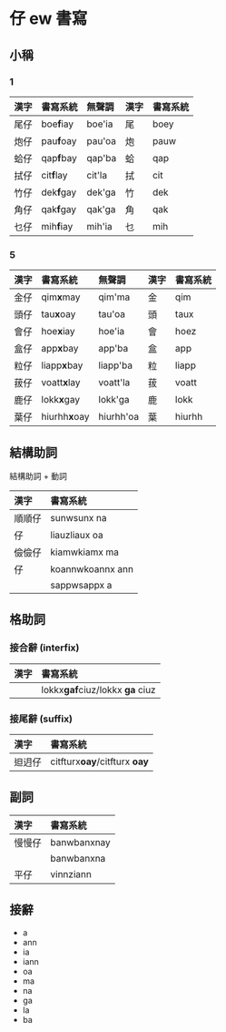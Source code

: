 # 仔 ew 書寫

## 小稱

### 1

| 漢字 | 書寫系統 | 無聲調 | 漢字 | 書寫系統 |
| :--- | :--- | :--- | :--- | :--- |
| 尾仔 | boe**f**iay | boe'ia | 尾 | boey |
| 炮仔 | pau**f**oay | pau'oa | 炮 | pauw |
| 蛤仔 | qap**f**bay | qap'ba | 蛤 | qap |
| 拭仔 | cit**f**lay | cit'la | 拭 | cit |
| 竹仔 | dek**f**gay | dek'ga | 竹 | dek |
| 角仔 | qak**f**gay | qak'ga | 角 | qak |
| 乜仔 | mih**f**iay | mih'ia | 乜 | mih |

### 5

| 漢字 | 書寫系統 | 無聲調 | 漢字 | 書寫系統 |
| :--- | :--- | :--- | :--- | :--- |
| 金仔 | qim**x**may | qim'ma | 金 | qim |
| 頭仔 | tau**x**oay | tau'oa | 頭 | taux |
| 會仔 | hoe**x**iay | hoe'ia | 會 | hoez |
| 盒仔 | app**x**bay | app'ba | 盒 | app |
| 粒仔 | liapp**x**bay | liapp'ba | 粒 | liapp |
| 菝仔 | voatt**x**lay | voatt'la | 菝 | voatt |
| 鹿仔 | lokk**x**gay | lokk'ga | 鹿 | lokk |
| 葉仔 | hiurhh**x**oay | hiurhh'oa | 葉 | hiurhh |

## 結構助詞

結構助詞 + 動詞

| 漢字 | 書寫系統 |
| :--- | :--- |
| 順順仔 | sunwsunx na |
| 仔 | liauzliaux oa |
| 儉儉仔 | kiamwkiamx ma |
| 仔 | koannwkoannx ann |
|| sappwsappx a |

## 格助詞

### 接合辭 (interfix)

| 漢字 | 書寫系統 |
| :--- | :--- |
|| lokkx**gaf**ciuz/lokkx **ga** ciuz |

### 接尾辭 (suffix)

| 漢字 | 書寫系統 |
| :--- | :--- |
| 𨑨迌仔 | citfturx**oay**/citfturx **oay** |

## 副詞

| 漢字 | 書寫系統 |
| :--- | :--- |
| 慢慢仔 | banwbanxnay |
|| banwbanxna |
| 平仔 | vinnziann |

## 接辭

* a
* ann
* ia
* iann
* oa
* ma
* na
* ga
* la
* ba
